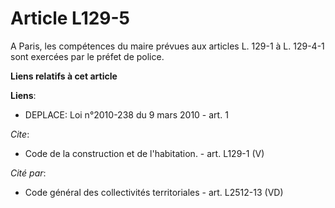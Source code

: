 # Article L129-5

A Paris, les compétences du maire prévues aux articles L. 129-1 à L. 129-4-1 sont exercées par le préfet de police.

**Liens relatifs à cet article**

**Liens**:

  - DEPLACE: Loi n°2010-238 du 9 mars 2010 - art. 1

_Cite_:

  - Code de la construction et de l'habitation. - art. L129-1 (V)

_Cité par_:

  - Code général des collectivités territoriales - art. L2512-13 (VD)
